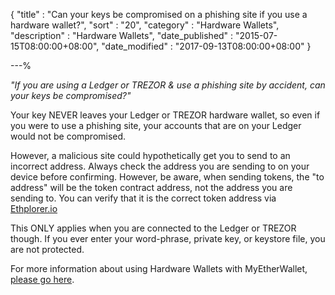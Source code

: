 {
"title" : "Can your keys be compromised on a phishing site if you use a hardware wallet?",
"sort" : "20",
"category" : "Hardware Wallets",
"description" : "Hardware Wallets",
"date_published" : "2015-07-15T08:00:00+08:00",
"date_modified" : "2017-09-13T08:00:00+08:00"
}

---%

_"If you are using a Ledger or TREZOR & use a phishing site by accident, can your keys be compromised?"_

Your key NEVER leaves your Ledger or TREZOR hardware wallet, so even if you were to use a phishing site, your accounts that are on your Ledger would not be compromised.

However, a malicious site could hypothetically get you to send to an incorrect address. Always check the address you are sending to on your device before confirming. However, be aware, when sending tokens, the "to address" will be the token contract address, not the address you are sending to. You can verify that it is the correct token address via [Ethplorer.io](https://www.ethplorer.io)

This ONLY applies when you are connected to the Ledger or TREZOR though. If you ever enter your word-phrase, private key, or keystore file, you are not protected.

For more information about using Hardware Wallets with MyEtherWallet, [please go here](https://kb.myetherwallet.com/migration/).
